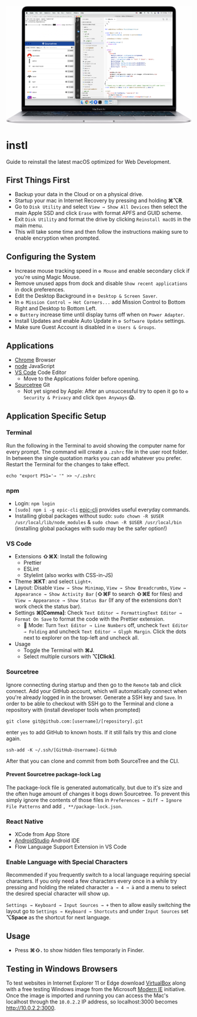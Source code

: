 <p align="center">
  <img src="https://raw.githubusercontent.com/naminho/instl/master/screenshot.png" alt="Screenshot after installation">
</p>

# instl

Guide to reinstall the latest macOS optimized for Web Development.

## First Things First

- Backup your data in the Cloud or on a physical drive.
- Startup your mac in Internet Recovery by pressing and holding **⌘⌥R**.
- Go to `Disk Utility` and select `View → Show All Devices` then select the main Apple SSD and click `Erase` with format APFS and GUID scheme.
- Exit `Disk Utility` and format the drive by clicking `Reinstall macOS` in the main menu.
- This will take some time and then follow the instructions making sure to enable encryption when prompted.

## Configuring the System

- Increase mouse tracking speed in `⚙️ Mouse` and enable secondary click if you're using Magic Mouse.
- Remove unused apps from dock and disable `Show recent applications` in dock preferences.
- Edit the Desktop Background in `⚙️ Desktop & Screen Saver`.
- In `⚙️ Mission Control → Hot Corners...` add Mission Control to Bottom Right and Desktop to Bottom Left.
- `⚙️ Battery` increase time until display turns off when on `Power Adapter`.
- Install Updates and enable Auto Update in `⚙️ Software Update` settings.
- Make sure Guest Account is disabled in `⚙️ Users & Groups`.

## Applications

- [Chrome](https://www.google.com/chrome/) Browser
- [node](https://nodejs.org) JavaScript
- [VS Code](https://code.visualstudio.com/) Code Editor
  - Move to the Applications folder before opening.
- [Sourcetree](https://www.sourcetreeapp.com/) Git
  - Not yet signed by Apple: After an unsuccessful try to open it go to `⚙️ Security & Privacy` and click `Open Anyways` 😱.

## Application Specific Setup

### Terminal

Run the following in the Terminal to avoid showing the computer name for every prompt. The command will create a `.zshrc` file in the user root folder. In between the single quotation marks you can add whatever you prefer. Restart the Terminal for the changes to take effect.

```
echo "export PS1='→ '" >> ~/.zshrc
```

### npm

- Login: `npm login`
- `[sudo] npm i -g epic-cli` [epic-cli](http://github.com/tobua/epic-cli) provides useful everyday commands.
- Installing global packages without sudo: `sudo chown -R $USER /usr/local/lib/node_modules` & `sudo chown -R $USER /usr/local/bin` (installing global packages with sudo may be the safer option!)

### VS Code

- Extensions **⇧⌘X**: Install the following
  - Prettier
  - ESLint
  - Stylelint (also works with CSS-in-JS)
- Theme **⌘KT**: and select `Light+`.
- Layout: Disable `View → Show Minimap`, `View → Show Breadcrumbs`, `View → Appearance → Show Activity Bar` (**⇧⌘F** to search **⇧⌘E** for files) and `View → Appearance → Show Status Bar` (If any of the extensions don't work check the status bar).
- Settings **⌘[Comma]**: Check `Text Editor → FormattingText Editor → Format On Save` to format the code with the Prettier extension.
  - 🥷 Mode: Turn `Text Editor → Line Numbers` off, uncheck `Text Editor → Folding` and uncheck `Text Editor → Glyph Margin`. Click the dots next to explorer on the top-left and uncheck all.
- Usage
  - Toggle the Terminal with **⌘J**.
  - Select multiple cursors with **⌥[Click]**.

### Sourcetree

Ignore connecting during startup and then go to the `Remote` tab and click connect. Add your GitHub account, which will automatically connect when you're already logged in in the browser. Generate a SSH key and `Save`. In order to be able to checkout with SSH go to the Terminal and clone a repository with (install developer tools when prompted)

```
git clone git@github.com:[username]/[repository].git
```

enter `yes` to add GitHub to known hosts. If it still fails try this and clone again.

```
ssh-add -K ~/.ssh/[GitHub-Username]-GitHub
```

After that you can clone and commit from both SourceTree and the CLI.

#### Prevent Sourcetree package-lock Lag

The package-lock file is generated automatically, but due to it's size and the often huge amount of changes
it bogs down Sourcetree. To prevent this simply ignore the contents of those files in `Preferences → Diff → Ignore File Patterns` and add `, **/package-lock.json`.

### React Native

- XCode from App Store
- [AndroidStudio](https://developer.android.com/studio/) Android IDE
- Flow Language Support Extension in VS Code

### Enable Language with Special Characters

Recommended if you frequently switch to a local language requiring special characters. If you only need a few characters every once in a while try pressing and holding the related character `a → 4 → ä` and a menu to select the desired special character will show up.

`Settings → Keyboard → Input Sources → +` then to allow easily switching the layout go to
`Settings → Keyboard → Shortcuts` and under `Input Sources` set **⌥Space** as the shortcut for next language.

## Usage

- Press **⌘⇧.** to show hidden files temporarly in Finder.

## Testing in Windows Browsers

To test websites in Internet Explorer 11 or Edge download [VirtualBox](https://www.virtualbox.org/) along with a free testing Windows image from the Microsoft [Modern IE](https://developer.microsoft.com/en-us/microsoft-edge/tools/vms/) initiative. Once the image is imported and running you can access the Mac's localhost through the `10.0.2.2` IP address, so localhost:3000 becomes http://10.0.2.2:3000.
